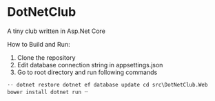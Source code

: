 # DotNetClub
A tiny club written in Asp.Net Core

How to Build and Run:

1. Clone the repository
2. Edit database connection string in appsettings.json
3. Go to root directory and run following commands

`··
dotnet restore
dotnet ef database update
cd src\DotNetClub.Web
bower install
dotnet run
`··